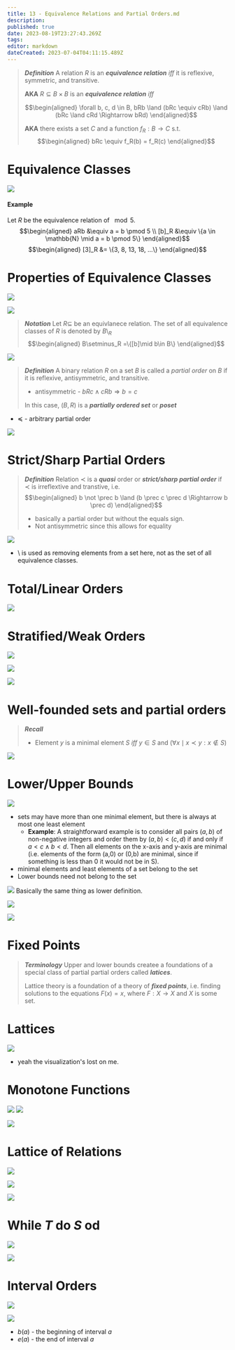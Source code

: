 ```yaml
---
title: 13 - Equivalence Relations and Partial Orders.md
description: 
published: true
date: 2023-08-19T23:27:43.269Z
tags: 
editor: markdown
dateCreated: 2023-07-04T04:11:15.489Z
---
```


> ***Definition***
> A relation $R$ is an ***equivalence relation*** *iff* it is reflexive, symmetric, and transitive. 
> 
> **AKA**
> $R \subseteq B \times B$ is an ***equivalence relation*** *iff*
> 
> $$\begin{aligned}
>     \forall b, c, d \in B, bRb \land (bRc \equiv cRb) \land (bRc \land cRd \Rightarrow bRd)
> \end{aligned}$$
> 
> **AKA**
> there exists a set $C$ and a function $f_R: B \to C$ s.t.
> $$\begin{aligned}
>     bRc \equiv f_R(b) = f_R(c)
> \end{aligned}$$

# Equivalence Classes
![](/images/20221206160852.png)

#### Example
Let $R$ be the equivalence relation of $\mod 5$.
$$\begin{aligned}
    aRb &\equiv a = b \pmod 5 \\
    [b]_R  &\equiv \{a \in \mathbb{N} \mid a = b \pmod 5\}
\end{aligned}$$
$$\begin{aligned}
    [3]_R &= \{3, 8, 13, 18, ...\}
\end{aligned}$$

# Properties of Equivalence Classes
![](/images/20221206161258.png)

![](/images/20221206161924.png)

> ***Notation***
> Let $R \subseteq$ be an equivlanece relation. The set of all equivalence classes of $R$ is denoted by $B\setminus_R$
> $$\begin{aligned}
>     B\setminus_R =\{[b]\mid b\in B\}
> \end{aligned}$$

![](/images/20221206163056.png)

> ***Definition***
> A binary relation $R$ on a set $B$ is called a *partial order* on $B$ if it is reflexive, antisymmetric, and transitive.
> - antisymmetric - $bRc \land cRb \Rightarrow b = c$
> 
> In this case, $(B, R)$ is a ***partially ordered set*** or ***poset***
- $\preceq$ - arbitrary partial order

![](/images/20221206164057.png)

# Strict/Sharp Partial Orders
> ***Definition***
> Relation $\prec$ is a ***quasi*** order or ***strict/sharp partial order*** if $\prec$ is irreflextive and transtive, i.e.
> $$\begin{aligned}
>     b \not \prec b \land (b \prec c \prec d \Rightarrow b \prec d)
> \end{aligned}$$
> - basically a partial order but without the equals sign. 
> - Not antisymmetric since this allows for equality

![](/images/20221206172700.png)
- $\setminus$ is used as removing elements from a set here, not as the set of all equivalence classes.

# Total/Linear Orders
![](/images/20221206164455.png)

# Stratified/Weak Orders
![](/images/20221206164807.png)

![](/images/20221206170049.png)

![](/images/20221206182553.png)


# Well-founded sets and partial orders
> ***Recall***
> - Element $y$ is a minimal element $S$ *iff* $y \in S$ and $(\forall x \mid x \prec y: x \not \in S)$

![](/images/20221206183052.png)

# Lower/Upper Bounds
![](/images/20221206183726.png)
- sets may have more than one minimal element, but there is always at most one least element
    - **Example**: A straightforward example is to consider all pairs $(a,b)$ of non-negative integers and order them by $(a,b) < (c,d)$ if and only if $a<c \land b<d$. Then all elements on the x-axis and y-axis are minimal (i.e. elements of the form (a,0) or (0,b) are minimal, since if something is less than 0 it would not be in S).
- minimal elements and least elements of a set belong to the set
- Lower bounds need not belong to the set

![](/images/20221206185255.png)
Basically the same thing as lower definition.

![](/images/20221206185703.png)

![](/images/20221206185725.png)

# Fixed Points
> ***Terminology***
> Upper and lower bounds createe a foundations of a special class of partial partial orders called ***latices***.
> 
> Lattice theory is a foundation of a theory of ***fixed points***, i.e. finding solutions to the equations $F(x) = x$, where $F: X \to X$ and $X$ is some set.

# Lattices
![](/images/20221206190339.png)
- yeah the visualization's lost on me.

# Monotone Functions
![](/images/20221206203543.png)
![](/images/20221206203559.png)

![](/images/20221206211628.png)

# Lattice of Relations
![](/images/20221206212209.png)

![](/images/20221206212301.png)

![](/images/20221206212434.png)

# While $T$ do $S$ od
![](/images/20221206212943.png)

![](/images/20221206212956.png)

# Interval Orders
![](/images/20221206213040.png)

![](/images/20221206213215.png)
- $b(a)$ - the beginning of interval $a$
- $e(a)$ - the end of interval $a$


